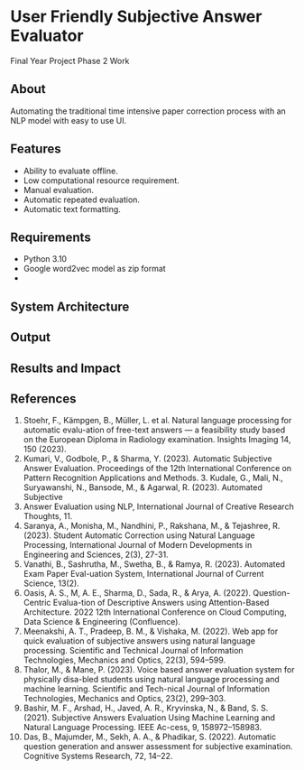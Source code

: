 # User Friendly Subjective Answer Evaluator
Final Year Project Phase 2 Work

## About
Automating the traditional time intensive paper correction process with an NLP model with easy to use UI.

## Features
* Ability to evaluate offline.
* Low computational resource requirement.
* Manual evaluation.
* Automatic repeated evaluation.
* Automatic text formatting.

## Requirements
* Python 3.10
* Google word2vec model as zip format
* 

## System Architecture

## Output

## Results and Impact

## References
1. Stoehr, F., Kämpgen, B., Müller, L. et al. Natural language processing for automatic evalu-ation of free-text answers — a feasibility study based on the European Diploma in Radiology examination. Insights Imaging 14, 150 (2023).
2. Kumari, V., Godbole, P., & Sharma, Y. (2023). Automatic Subjective Answer Evaluation. Proceedings of the 12th International Conference on Pattern Recognition Applications and Methods. 3. Kudale, G., Mali, N., Suryawanshi, N., Bansode, M., & Agarwal, R. (2023). Automated Subjective
3. Answer Evaluation using NLP, International Journal of Creative Research Thoughts, 11.
4. Saranya, A., Monisha, M., Nandhini, P., Rakshana, M., & Tejashree, R. (2023). Student Automatic Correction using Natural Language Processing, International Journal of Modern Developments in Engineering and Sciences, 2(3), 27-31.
5. Vanathi, B., Sashrutha, M., Swetha, B., & Ramya, R. (2023). Automated Exam Paper Eval-uation System, International Journal of Current Science, 13(2).
6. Oasis, A. S., M, A. E., Sharma, D., Sada, R., & Arya, A. (2022). Question-Centric Evalua-tion of Descriptive Answers using Attention-Based Architecture. 2022 12th International Conference on Cloud Computing, Data Science & Engineering (Confluence).
7. Meenakshi, A. T., Pradeep, B. M., & Vishaka, M. (2022). Web app for quick evaluation of subjective answers using natural language processing. Scientific and Technical Journal of Information Technologies, Mechanics and Optics, 22(3), 594–599.
8. Thalor, M., & Mane, P. (2023). Voice based answer evaluation system for physically disa-bled students using natural language processing and machine learning. Scientific and Tech-nical Journal of Information Technologies, Mechanics and Optics, 23(2), 299–303.
9. Bashir, M. F., Arshad, H., Javed, A. R., Kryvinska, N., & Band, S. S. (2021). Subjective Answers Evaluation Using Machine Learning and Natural Language Processing. IEEE Ac-cess, 9, 158972–158983.
10. Das, B., Majumder, M., Sekh, A. A., & Phadikar, S. (2022). Automatic question generation and answer assessment for subjective examination. Cognitive Systems Research, 72, 14–22.
